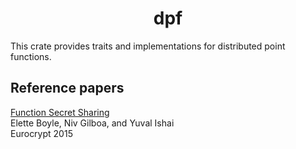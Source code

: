 <h1 align="center">dpf</h1>

This crate provides traits and implementations for distributed point functions.


## Reference papers

[bgi18]: https://www.iacr.org/archive/eurocrypt2015/90560300/90560300.pdf

[Function Secret Sharing][bgi18]\
Elette Boyle, Niv Gilboa, and Yuval Ishai\
Eurocrypt 2015
